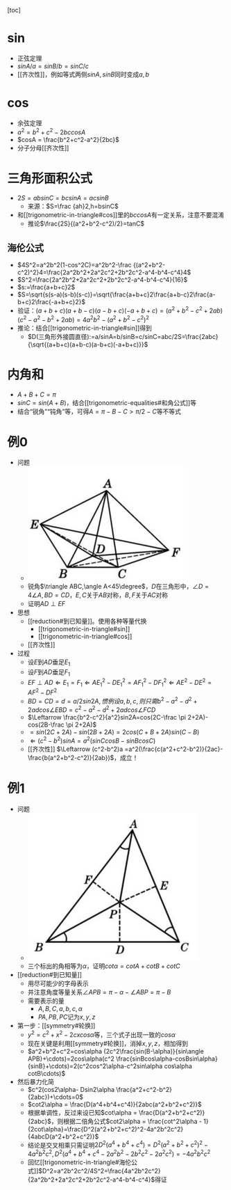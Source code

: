 [toc]
# sin
- 正弦定理
- $sinA/a=sinB/b=sinC/c$
- [[齐次性]]，例如等式两侧$sinA,sinB$同时变成$a,b$
# cos
- 余弦定理
- $a^2=b^2+c^2-2bccosA$
- $cosA = \frac{b^2+c^2-a^2}{2bc}$
- 分子分母[[齐次性]]
# 三角形面积公式
- $2S=absinC=bcsinA=acsinB$
  - 来源：$S=\frac {ah}2,h=bsinC$
- 和[[trigonometric-in-triangle#cos]]里的$bccosA$有一定关系，注意不要混淆
  - 推论$\frac{2S}{(a^2+b^2-c^2)/2}=tanC$
## 海伦公式
- $4S^2=a^2b^2(1-cos^2C)=a^2b^2-\frac {(a^2+b^2-c^2)^2}4=\frac{2a^2b^2+2a^2c^2+2b^2c^2-a^4-b^4-c^4}4$
- $S^2=\frac{2a^2b^2+2a^2c^2+2b^2c^2-a^4-b^4-c^4}{16}$
- $s:=\frac{a+b+c}2$
- $S=\sqrt{s(s-a)(s-b)(s-c)}=\sqrt{\frac{a+b+c}2\frac{a+b-c}2\frac{a-b+c}2\frac{-a+b+c}2}$
- 验证：$(a+b+c)(a+b-c)(a-b+c)(-a+b+c)=(a^2+b^2-c^2+2ab)(c^2-a^2-b^2+2ab)=4a^2b^2-(a^2+b^2-c^2)^2$
- 推论：结合[[trigonometric-in-triangle#sin]]得到
  - $D(三角形外接圆直径):=a/sinA=b/sinB=c/sinC=abc/2S=\frac{2abc}{\sqrt{(a+b+c)(a+b-c)(a-b+c)(-a+b+c)}}$
# 内角和
- $A+B+C=\pi$
- $sinC=sin(A+B)$，结合[[trigonometric-equalities#和角公式]]等
- 结合“锐角”“钝角”等，可得$A=\pi-B-C>\pi/2-C$等不等式
# 例0
- 问题
    - ![](trigonometric-in-triangle-0.png)
    - 锐角$\triangle ABC,\angle A<45\degree$，$D$在三角形中，$\angle D=4\angle A, BD=CD$，$E,C$关于$AB$对称，$B,F$关于$AC$对称
    - 证明$AD\perp EF$
- 思想
  - [[reduction#到已知量]]。使用各种等量代换
    - [[trigonometric-in-triangle#sin]]
    - [[trigonometric-in-triangle#cos]]
  - [[齐次性]]
- 过程
    - 设$E$到$AD$垂足$E_1$
    - 设$F$到$AD$垂足$F_1$
    - $EF\perp AD\Leftarrow E_1=F_1\Leftarrow AE_1^2-DE_1^2=AF_1^2-DF_1^2\Leftarrow AE^2-DE^2=AF^2-DF^2$
    - $BD=CD=d=a/2sin2A,惯例设a,b,c,则只需b^2-a^2-d^2+2adcos\angle EBD=c^2-a^2-d^2+2ad cos\angle FCD$
    - $\Leftarrow \frac{b^2-c^2}{a^2}sin2A=cos(2C-\frac \pi 2+2A)-cos(2B-\frac \pi 2+2A)$
    - $=sin(2C+2A)-sin(2B+2A)=2cos(C+B+2A)sin(C-B)$
    - $\Leftarrow (c^2-b^2)sinA=a^2(sinCcosB-sinBcosC)$
    - [[齐次性]] $\Leftarrow (c^2-b^2)a =a^2(\frac{c(a^2+c^2-b^2)}{2ac}-\frac{b(a^2+b^2-c^2)}{2ab})$，成立！
# 例1
- 问题
  - ![](trigonometric-in-triangle-1.png)
  - 三个标出的角相等为$\alpha$，证明$cot\alpha = cotA+cotB+cotC$
- [[reduction#到已知量]]
  - 用尽可能少的字母表示
  - 并注意角度等量关系$\angle APB = \pi - \alpha-\angle ABP=\pi-B$
  - 需要表示的量
    - $A,B,C,a,b,c,\alpha$
    - $PA,PB,PC$记为$x,y,z$
- 第一步：[[symmetry#轮换]]
  - $y^2=c^2+x^2-2cxcos\alpha$等，三个式子出现一致的$cos\alpha$
  - 现在关键是利用[[symmetry#轮换]]，消掉$x,y,z$，相加得到
  - $a^2+b^2+c^2=cos\alpha (2c^2\frac{sin(B-\alpha)}{sin\angle APB}+\cdots)=2cos\alpha(c^2 \frac{sinBcos\alpha-cosBsin\alpha}{sinB}+\cdots)=2(c^2cos^2\alpha-c^2sin\alpha cos\alpha cotB\cdots)$
- 然后暴力化简
  - $c^2(cos2\alpha- Dsin2\alpha \frac{a^2+c^2-b^2}{2abc})+\cdots=0$
  - $cot2\alpha = \frac{D(a^4+b^4+c^4)}{2abc(a^2+b^2+c^2)}$
  - 根据单调性，反过来设已知$cot\alpha = \frac{D(a^2+b^2+c^2)}{2abc}$，则根据二倍角公式$cot2\alpha = \frac{cot^2\alpha - 1}{2cot\alpha}=\frac{D^2(a^2+b^2+c^2)^2-4a^2b^2c^2}{4abcD(a^2+b^2+c^2)}$
  - 结论是交叉相乘只需证明$2D^2(a^4+b^4+c^4)=D^2(a^2+b^2+c^2)^2-4a^2b^2c^2,D^2(a^4+b^4+c^4-2a^2b^2-2b^2c^2-2a^2c^2)=-4a^2b^2c^2$
  - 回忆[[trigonometric-in-triangle#海伦公式]]$D^2=a^2b^2c^2/4S^2=\frac{4a^2b^2c^2}{2a^2b^2+2a^2c^2+2b^2c^2-a^4-b^4-c^4}$得证